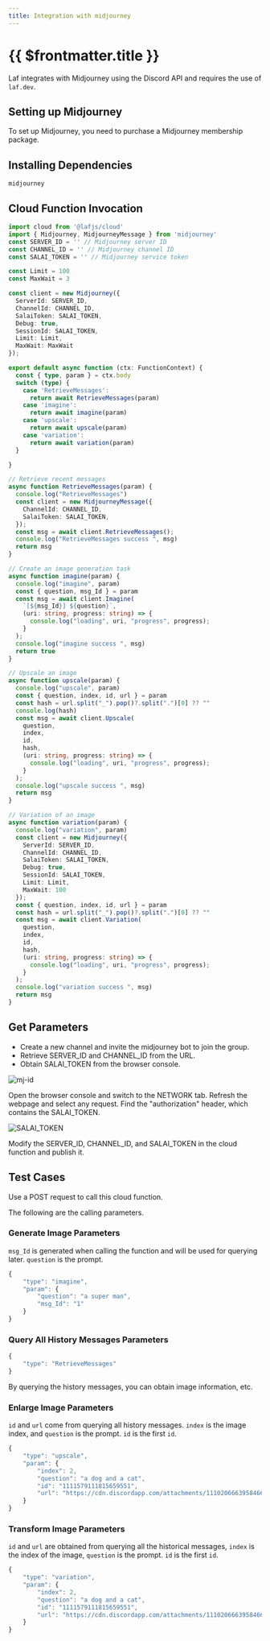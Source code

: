 ```yaml
---
title: Integration with midjourney
---
```


# {{ $frontmatter.title }}

Laf integrates with Midjourney using the Discord API and requires the use of `laf.dev`.

## Setting up Midjourney

To set up Midjourney, you need to purchase a Midjourney membership package.

## Installing Dependencies

`midjourney`

## Cloud Function Invocation

```typescript
import cloud from '@lafjs/cloud'
import { Midjourney, MidjourneyMessage } from 'midjourney'
const SERVER_ID = '' // Midjourney server ID
const CHANNEL_ID = '' // Midjourney channel ID
const SALAI_TOKEN = '' // Midjourney service token

const Limit = 100
const MaxWait = 3

const client = new Midjourney({
  ServerId: SERVER_ID,
  ChannelId: CHANNEL_ID,
  SalaiToken: SALAI_TOKEN,
  Debug: true,
  SessionId: SALAI_TOKEN,
  Limit: Limit,
  MaxWait: MaxWait
});

export default async function (ctx: FunctionContext) {
  const { type, param } = ctx.body
  switch (type) {
    case 'RetrieveMessages':
      return await RetrieveMessages(param)
    case 'imagine':
      return await imagine(param)
    case 'upscale':
      return await upscale(param)
    case 'variation':
      return await variation(param)
  }

}

// Retrieve recent messages
async function RetrieveMessages(param) {
  console.log("RetrieveMessages")
  const client = new MidjourneyMessage({
    ChannelId: CHANNEL_ID,
    SalaiToken: SALAI_TOKEN,
  });
  const msg = await client.RetrieveMessages();
  console.log("RetrieveMessages success ", msg)
  return msg
}

// Create an image generation task
async function imagine(param) {
  console.log("imagine", param)
  const { question, msg_Id } = param
  const msg = await client.Imagine(
    `[${msg_Id}] ${question}`,
    (uri: string, progress: string) => {
      console.log("loading", uri, "progress", progress);
    }
  );
  console.log("imagine success ", msg)
  return true
}

// Upscale an image
async function upscale(param) {
  console.log("upscale", param)
  const { question, index, id, url } = param
  const hash = url.split("_").pop()?.split(".")[0] ?? ""
  console.log(hash)
  const msg = await client.Upscale(
    question,
    index,
    id,
    hash,
    (uri: string, progress: string) => {
      console.log("loading", uri, "progress", progress);
    }
  );
  console.log("upscale success ", msg)
  return msg
}

// Variation of an image
async function variation(param) {
  console.log("variation", param)
  const client = new Midjourney({
    ServerId: SERVER_ID,
    ChannelId: CHANNEL_ID,
    SalaiToken: SALAI_TOKEN,
    Debug: true,
    SessionId: SALAI_TOKEN,
    Limit: Limit,
    MaxWait: 100
  });
  const { question, index, id, url } = param
  const hash = url.split("_").pop()?.split(".")[0] ?? ""
  const msg = await client.Variation(
    question,
    index,
    id,
    hash,
    (uri: string, progress: string) => {
      console.log("loading", uri, "progress", progress);
    }
  );
  console.log("variation success ", msg)
  return msg
}
```

## Get Parameters

- Create a new channel and invite the midjourney bot to join the group.
- Retrieve SERVER_ID and CHANNEL_ID from the URL.
- Obtain SALAI_TOKEN from the browser console.

![mj-id](../../doc-images/mj-id.png)

Open the browser console and switch to the NETWORK tab. Refresh the webpage and select any request. Find the "authorization" header, which contains the SALAI_TOKEN.

![SALAI_TOKEN](../../doc-images/SALAI_TOKEN.jpg)

Modify the SERVER_ID, CHANNEL_ID, and SALAI_TOKEN in the cloud function and publish it.

## Test Cases

Use a POST request to call this cloud function.

The following are the calling parameters.

### Generate Image Parameters

`msg_Id` is generated when calling the function and will be used for querying later. `question` is the prompt.

```typescript
{
    "type": "imagine",
    "param": {
        "question": "a super man",
        "msg_Id": "1"
    }
}
```

### Query All History Messages Parameters

```typescript
{
    "type": "RetrieveMessages"
}
```

By querying the history messages, you can obtain image information, etc.

### Enlarge Image Parameters

`id` and `url` come from querying all history messages. `index` is the image index, and `question` is the prompt. `id` is the first `id`.

```typescript
{
    "type": "upscale",
    "param": {
        "index": 2,
        "question": "a dog and a cat",
        "id": "1111579111815659551",
        "url": "https://cdn.discordapp.com/attachments/1110206663958466611/1111579111287164988/johnsonmaureen_2023_a_dog_and_a_cat_5927bc5d-5d80-423c-bf89-c2357d5aaf6b.png"
    }
}
```

### Transform Image Parameters

`id` and `url` are obtained from querying all the historical messages, `index` is the index of the image, `question` is the prompt. `id` is the first `id`.

```typescript
{
    "type": "variation",
    "param": {
        "index": 2,
        "question": "a dog and a cat",
        "id": "1111579111815659551",
        "url": "https://cdn.discordapp.com/attachments/1110206663958466611/1111579111287164988/johnsonmaureen_2023_a_dog_and_a_cat_5927bc5d-5d80-423c-bf89-c2357d5aaf6b.png"
    }
}
```